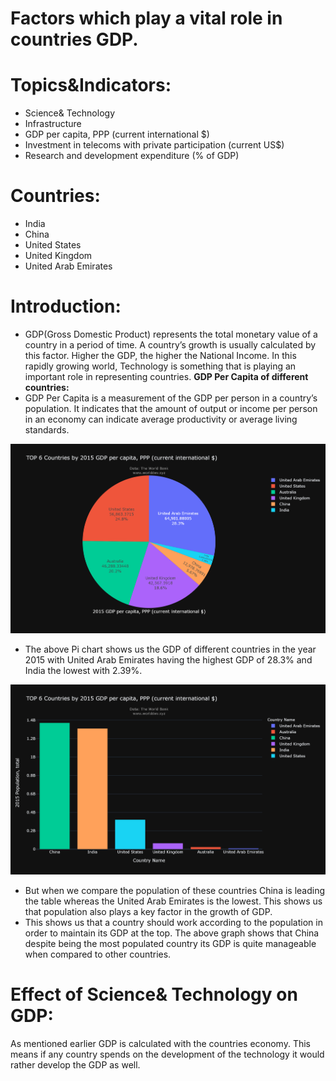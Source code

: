 # Factors which play a vital role in countries GDP.

# Topics&Indicators:
- Science& Technology
- Infrastructure
- GDP per capita, PPP (current international $)
- Investment in telecoms with private participation (current US$)
- Research and development expenditure (% of GDP)

# Countries:
- India
- China
- United States
- United Kingdom
- United Arab Emirates

# Introduction:
- GDP(Gross Domestic Product) represents the total monetary value of a country in a period of time. A country’s growth is usually calculated by this factor. Higher the GDP, the higher the National Income. In this rapidly growing world, Technology is something that is playing an important role in representing countries.
**GDP Per Capita of different countries:**
- GDP Per Capita is a measurement of the GDP per person in a country’s population. It indicates that the amount of output or income per person in an economy can indicate average productivity or average living standards. 


![Image](GDP%20PerCapita.png)
- The above Pi chart shows us the GDP of different countries in the year 2015 with United Arab Emirates having the highest GDP of 28.3% and India the lowest with 2.39%.


![Image](Population.png)
- But when we compare the population of these countries China is leading the table whereas the United Arab Emirates is the lowest. This shows us that population also plays a key factor in the growth of GDP.
- This shows us that a country should work according to the population in order to maintain its GDP at the top. The above graph shows that China despite being the most populated country its GDP is quite manageable when compared to other countries.

# Effect of  Science& Technology on GDP:

As mentioned earlier GDP is calculated with the countries economy. This means if any country spends on the development of the technology it would rather develop the GDP as well.

